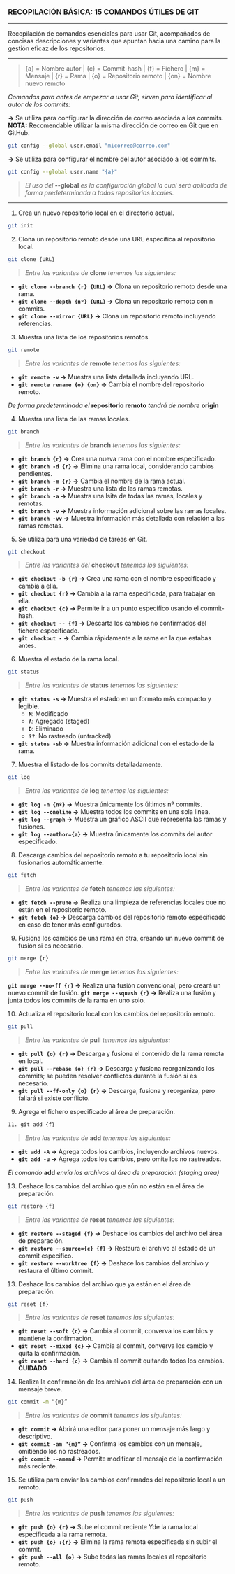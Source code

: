 ### RECOPILACIÓN BÁSICA: 15 COMANDOS ÚTILES DE GIT

---

Recopilación de comandos esenciales para usar Git, acompañados de concisas descripciones y variantes que apuntan hacia una camino para la gestión eficaz de los repositorios.

---

> {a} = Nombre autor | {c} = Commit-hash | {f} = Fichero | {m} = Mensaje | {r} = Rama |
> {o} = Repositorio remoto | {on} = Nombre nuevo remoto

*Comandos para antes de empezar a usar Git, sirven para identificar al autor de los commits:*

**→** Se utiliza para configurar la dirección de correo asociada a los commits. 
**NOTA:** Recomendable utilizar la misma dirección de correo en Git que en GitHub.

```sh
git config --global user.email "micorreo@correo.com"
```

**→** Se utiliza para configurar el nombre del autor asociado a los commits.

```sh
git config --global user.name "{a}"
```

> *El uso del* **--global** *es la configuración global la cual será aplicada de forma predeterminada a todos repositorios locales.*

---

1. Crea un nuevo repositorio local en el directorio actual.

```sh
git init
```

2. Clona un repositorio remoto desde una URL especifica al repositorio local.

```sh
git clone {URL}
```
> *Entre las variantes de* **clone** *tenemos las siguientes:*

- **`git clone --branch {r} {URL}` →** Clona un repositorio remoto desde una rama.
- **`git clone --depth {nº} {URL}` →** Clona un repositorio remoto con n commits.
- **`git clone --mirror {URL}` →** Clona un repositorio remoto incluyendo referencias.

3. Muestra una lista de los repositorios remotos.

```sh
git remote
```
> *Entre las variantes de* **remote** *tenemos las siguientes:*

- **`git remote -v` →** Muestra una lista detallada incluyendo URL.
- **`git remote rename {o} {on}` →** Cambia el nombre del repositorio remoto.

*De forma predeterminada el* **repositorio remoto** *tendrá de nombre* **origin**

4. Muestra una lista de las ramas locales.

```sh
git branch
```
> *Entre las variantes de* **branch** *tenemos las siguientes:*

- **`git branch {r}` →** Crea una nueva rama con el nombre especificado.
- **`git branch -d {r}` →** Elimina una rama local, considerando cambios pendientes.
- **`git branch -m {r}` →** Cambia el nombre de la rama actual.
- **`git branch -r` →** Muestra una lista de las ramas remotas.
- **`git branch -a` →** Muestra una lsita de todas las ramas, locales y remotas.
- **`git branch -v` →** Muestra información adicional sobre las ramas locales.
- **`git branch -vv` →** Muestra información más detallada con relación a las ramas remotas.

5. Se utiliza para una variedad de tareas en Git.

```sh
git checkout
```
> *Entre las variantes del* **checkout** *tenemos los siguientes:*
 
- **`git checkout -b {r}` →** Crea una rama con el nombre especificado y cambia a ella.
- **`git checkout {r}` →** Cambia a la rama especificada, para trabajar en ella.
- **`git checkout {c}` →** Permite ir a un punto específico usando el commit-hash.
- **`git checkout -- {f}` →** Descarta los cambios no confirmados del fichero especificado.
- **`git checkout -` →** Cambia rápidamente a la rama en la que estabas antes.

6. Muestra el estado de la rama local.

```sh
git status
```
> *Entre las variantes de* **status** *tenemos las siguientes:*

- **`git status -s` →** Muestra el estado en un formato más compacto y legible.
    - **`M`**: Modificado
    - **`A`**: Agregado (staged)
    - **`D`**: Eliminado
    - **`??`**: No rastreado (untracked)
- **`git status -sb` →** Muestra información adicional con el estado de la rama.

7. Muestra el listado de los commits detalladamente.

```sh
git log
```
> *Entre las variantes de* **log** *tenemos las siguientes:*
 
- **`git log -n {nº}` →** Muestra únicamente los últimos nº commits.
- **`git log --oneline` →** Muestra todos los commits en una sola linea.
- **`git log --graph` →** Muestra un gráfico ASCII que representa las ramas y fusiones.
- **`git log --author={a}` →** Muestra únicamente los commits del autor especificado.

8. Descarga cambios del repositorio remoto a tu repositorio local sin fusionarlos automáticamente.

```sh
git fetch
```
> *Entre las variantes de* **fetch** *tenemos las siguientes:*

- **`git fetch --prune` →** Realiza una limpieza de referencias locales que no están en el repositorio remoto.
- **`git fetch {o}` →** Descarga cambios del repositorio remoto especificado en caso de tener más configurados.

9. Fusiona los cambios de una rama en otra, creando un nuevo commit de fusión si es necesario.

```sh
git merge {r}
```
> *Entre las variantes de* **merge** *tenemos las siguientes:*

**`git merge --no-ff {r}` →** Realiza una fusión convencional, pero creará un nuevo commit de fusión.
**`git merge --squash {r}` →** Realiza una fusión y junta todos los commits de la rama en uno solo.

10. Actualiza el repositorio local con los cambios del repositorio remoto.

```sh
git pull
```
> *Entre las variantes de* **pull** *tenemos las siguientes:*
 
- **`git pull {o} {r}` →** Descarga y fusiona el contenido de la rama remota en local.
- **`git pull --rebase {o} {r}` →** Descarga y fusiona reorganizando los commits; se pueden resolver conflictos durante la fusión si es necesario.
- **`git pull --ff-only {o} {r}` →** Descarga, fusiona y reorganiza, pero fallará si existe conflicto.

9. Agrega el fichero especificado al área de preparación.

```sh
11. git add {f}
```
> *Entre las variantes de* **add** *tenemos las siguientes:*
 
- **`git add -A` →** Agrega todos los cambios, incluyendo archivos nuevos.
- **`git add -u` →** Agrega todos los cambios, pero omite los no rastreados.

*El comando* **add** *envía los archivos al área de preparación (staging area)*

13. Deshace los cambios del archivo que aún no están en el área de preparación.

```sh
git restore {f}
```
> *Entre las variantes de* **reset** *tenemos las siguientes:*

- **`git restore --staged {f}` →** Deshace los cambios del archivo del área de preparación.
- **`git restore --source={c} {f}` →** Restaura el archivo al estado de un commit especifico.
- **`git restore --worktree {f}` →** Deshace los cambios del archivo y restaura el último commit.

13. Deshace los cambios del archivo que ya están en el área de preparación.

```sh
git reset {f}
```
> *Entre las variantes de* **reset** *tenemos las siguientes:*

- **`git reset --soft {c}` →** Cambia al commit, converva los cambios y mantiene la confirmación.
- **`git reset --mixed {c}` →** Cambia al commit, converva los cambio y quita la confirmación.
- **`git reset --hard {c}` →** Cambia al commit quitando todos los cambios. **CUIDADO**

14. Realiza la confirmación de los archivos del área de preparación con un mensaje breve.

```sh
git commit -m “{m}”
```
> *Entre las variantes de* **commit** *tenemos las siguientes:*

- **`git commit` →** Abrirá una editor para poner un mensaje más largo y descriptivo.
- **`git commit -am “{m}”` →** Confirma los cambios con un mensaje, omitiendo los no rastreados.
- **`git commit --amend` →** Permite modificar el mensaje de la confirmación más reciente.

15. Se utiliza para enviar los cambios confirmados del repositorio local a un remoto.

```sh
git push
```
> *Entre las variantes de* **push** *tenemos las siguientes:*

- **`git push {o} {r}` →** Sube el commit reciente Yde la rama local especificada a la rama remota.
- **`git push {o} :{r}` →** Elimina la rama remota especificada sin subir el commit.
- **`git push --all {o}` →** Sube todas las ramas locales al repositorio remoto.
